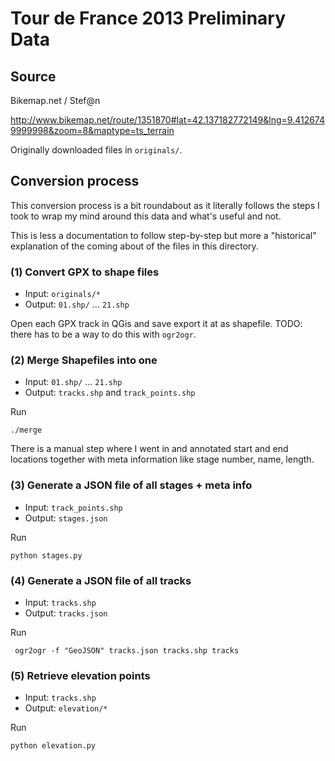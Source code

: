 # Tour de France 2013 Preliminary Data

## Source

Bikemap.net / Stef@n

http://www.bikemap.net/route/1351870#lat=42.137182772149&lng=9.4126749999998&zoom=8&maptype=ts_terrain

Originally downloaded files in `originals/`.

## Conversion process

This conversion process is a bit roundabout as it literally follows the
steps I took to wrap my mind around this data and what's useful and not.

This is less a documentation to follow step-by-step but more a "historical"
explanation of the coming about of the files in this directory.

### (1) Convert GPX to shape files

- Input: `originals/*`
- Output: `01.shp/` ... `21.shp`

Open each GPX track in QGis and save export it at as shapefile. TODO: there has to be
a way to do this with `ogr2ogr`.

### (2) Merge Shapefiles into one

- Input: `01.shp/` ... `21.shp`
- Output: `tracks.shp` and `track_points.shp`

Run

    ./merge

There is a manual step where I went in and annotated start and end locations together
with meta information like stage number, name, length.

### (3) Generate a JSON file of all stages + meta info

- Input: `track_points.shp`
- Output: `stages.json`

Run

    python stages.py

### (4) Generate a JSON file of all tracks

- Input: `tracks.shp`
- Output: `tracks.json`

Run

     ogr2ogr -f "GeoJSON" tracks.json tracks.shp tracks

### (5) Retrieve elevation points

- Input: `tracks.shp`
- Output: `elevation/*`

Run

    python elevation.py


